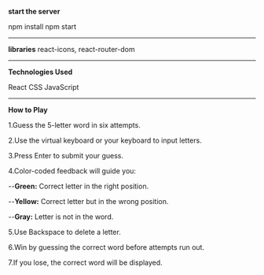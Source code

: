 **start the server**

npm install
npm start
__________________________________________________________________________________________________________________________________________
**libraries**
react-icons, react-router-dom
__________________________________________________________________________________________________________________________________________
**Technologies Used**

React
CSS
JavaScript
__________________________________________________________________________________________________________________________________________
**How to Play**

1.Guess the 5-letter word in six attempts.

2.Use the virtual keyboard or your keyboard to input letters.

3.Press Enter to submit your guess.

4.Color-coded feedback will guide you:

--**Green:** Correct letter in the right position.

--**Yellow:** Correct letter but in the wrong position.

--**Gray:** Letter is not in the word.

5.Use Backspace to delete a letter.

6.Win by guessing the correct word before attempts run out.

7.If you lose, the correct word will be displayed.
